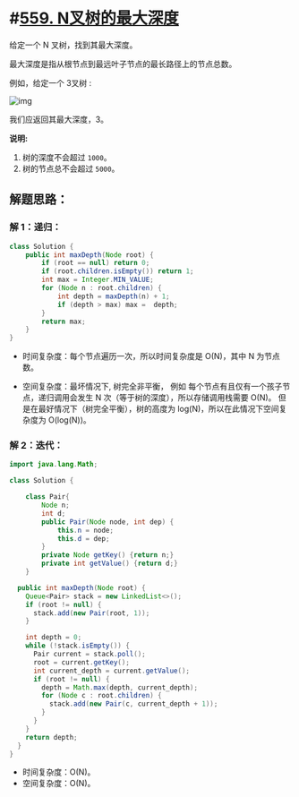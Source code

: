 # #[559. N叉树的最大深度](https://leetcode-cn.com/problems/maximum-depth-of-n-ary-tree/)

给定一个 N 叉树，找到其最大深度。

最大深度是指从根节点到最远叶子节点的最长路径上的节点总数。

例如，给定一个 3叉树 :

 

![img](https://assets.leetcode-cn.com/aliyun-lc-upload/uploads/2018/10/12/narytreeexample.png)

 

我们应返回其最大深度，3。

**说明:**

1. 树的深度不会超过 `1000`。
2. 树的节点总不会超过 `5000`。

## 解题思路：

### 解 1：递归：

~~~java
class Solution {
    public int maxDepth(Node root) {
        if (root == null) return 0;
        if (root.children.isEmpty()) return 1;
        int max = Integer.MIN_VALUE;
        for (Node n : root.children) {
            int depth = maxDepth(n) + 1;
            if (depth > max) max =  depth;
        }
        return max;
    }
}
~~~

- 时间复杂度：每个节点遍历一次，所以时间复杂度是 O(N)，其中 N 为节点数。

- 空间复杂度：最坏情况下, 树完全非平衡，
  例如 每个节点有且仅有一个孩子节点，递归调用会发生 N 次（等于树的深度），所以存储调用栈需要 O(N)。
  但是在最好情况下（树完全平衡），树的高度为 log(N)，所以在此情况下空间复杂度为 O(log(N))。



### 解 2：迭代：

~~~java
import java.lang.Math;

class Solution {

    class Pair{
        Node n;
        int d;
        public Pair(Node node, int dep) {
            this.n = node;
            this.d = dep;
        }
        private Node getKey() {return n;}
        private int getValue() {return d;}
    }

  public int maxDepth(Node root) {
    Queue<Pair> stack = new LinkedList<>();
    if (root != null) {
      stack.add(new Pair(root, 1));
    }

    int depth = 0;
    while (!stack.isEmpty()) {
      Pair current = stack.poll();
      root = current.getKey();
      int current_depth = current.getValue();
      if (root != null) {
        depth = Math.max(depth, current_depth);
        for (Node c : root.children) {
          stack.add(new Pair(c, current_depth + 1));    
        }
      }
    }
    return depth;
  }
}
~~~

- 时间复杂度：O(N)。
- 空间复杂度：O(N)。